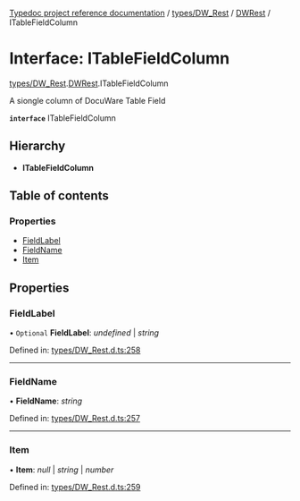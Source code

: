 [Typedoc project reference documentation](../README.md) / [types/DW_Rest](../modules/types_dw_rest.md) / [DWRest](../modules/types_dw_rest.dwrest.md) / ITableFieldColumn

# Interface: ITableFieldColumn

[types/DW_Rest](../modules/types_dw_rest.md).[DWRest](../modules/types_dw_rest.dwrest.md).ITableFieldColumn

A siongle column of DocuWare Table Field

**`interface`** ITableFieldColumn

## Hierarchy

* **ITableFieldColumn**

## Table of contents

### Properties

- [FieldLabel](types_dw_rest.dwrest.itablefieldcolumn.md#fieldlabel)
- [FieldName](types_dw_rest.dwrest.itablefieldcolumn.md#fieldname)
- [Item](types_dw_rest.dwrest.itablefieldcolumn.md#item)

## Properties

### FieldLabel

• `Optional` **FieldLabel**: *undefined* \| *string*

Defined in: [types/DW_Rest.d.ts:258](https://github.com/DocuWare/REST-Sample-TS/blob/6171aa8/src/types/DW_Rest.d.ts#L258)

___

### FieldName

• **FieldName**: *string*

Defined in: [types/DW_Rest.d.ts:257](https://github.com/DocuWare/REST-Sample-TS/blob/6171aa8/src/types/DW_Rest.d.ts#L257)

___

### Item

• **Item**: *null* \| *string* \| *number*

Defined in: [types/DW_Rest.d.ts:259](https://github.com/DocuWare/REST-Sample-TS/blob/6171aa8/src/types/DW_Rest.d.ts#L259)

